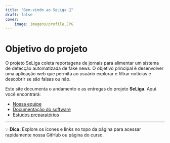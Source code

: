 ```yaml
---
title: "Bem-vindo ao SeLiga 👋"
draft: false
cover:
    image: imagens/profile.JPG
---
```


# Objetivo do projeto

O projeto SeLiga coleta reportagens de jornais para alimentar um sistema de detecção automatizada de fake news. O objetivo principal é desenvolver uma aplicação web que permita ao usuário explorar e filtrar notícias e descobrir se são falsas ou não.

Este site documenta o andamento e as entregas do projeto **SeLiga**. Aqui você encontrará:

- [Nossa equipe](/2025-2-SeLiga/equipe/)
- [Documentação do software](/2025-2-SeLiga/documentacao/)
- [Estudos preparatórios](/2025-2-SeLiga/menu/)

---


💡 **Dica:** Explore os ícones e links no topo da página para acessar rapidamente nossa GitHub ou página do curso.
